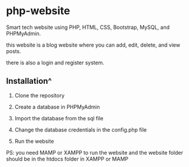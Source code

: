 # php-website

Smart tech website using PHP, HTML, CSS, Bootstrap, MySQL, and PHPMyAdmin.

this website is a blog website where you can add, edit, delete, and view posts.

there is also a login and register system.

## Installation^

1. Clone the repository

2. Create a database in PHPMyAdmin

3. Import the database from the sql file

4. Change the database credentials in the config.php file

5. Run the website

PS: you need MAMP or XAMPP to run the website and the website folder should be in the htdocs folder in XAMPP or MAMP

